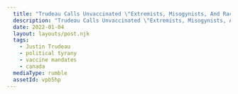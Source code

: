 ```yaml
---
  title: "Trudeau Calls Unvaccinated \"Extremists, Misogynists, And Racists\""
  description: "Trudeau Calls Unvaccinated \"Extremists, Misogynists, And Racists\""
  date: 2022-01-04
  layout: layouts/post.njk
  tags:
    - Justin Trudeau
    - political tyrany
    - vaccine mandates
    - canada
  mediaType: rumble
  assetId: vpb5hp
---
```

